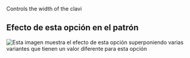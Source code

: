 Controls the width of the clavi

## Efecto de esta opción en el patrón

![Esta imagen muestra el efecto de esta opción superponiendo varias variantes que tienen un valor diferente para esta opción](tiberius_clavuswidth_sample.svg "Efecto de esta opción en el patrón")
